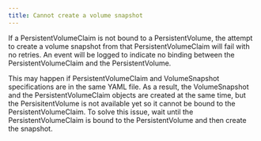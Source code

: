 ```yaml
---
title: Cannot create a volume snapshot
---
```


If a PersistentVolumeClaim is not bound to a PersistentVolume, the attempt to create a volume snapshot from that PersistentVolumeClaim will fail with no retries. An event will be logged to indicate no binding between the PersistentVolumeClaim and the PersistentVolume.

This may happen if PersistentVolumeClaim and VolumeSnapshot specifications are in the same YAML file. As a result, the VolumeSnapshot and the PersistentVolumeClaim objects are created at the same time, but the PersisitentVolume is not available yet so it cannot be bound to the PersistentVolumeClaim. 
To solve this issue, wait until the PersistentVolumeClaim is bound to the PersistentVolume and then create the snapshot.
